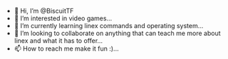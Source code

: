 - 👋 Hi, I’m @BiscuitTF
- 👀 I’m interested in video games...
- 🌱 I’m currently learning linex commands and operating system...
- 💞️ I’m looking to collaborate on anything that can teach me more about linex and what it has to offer...
- 📫 How to reach me make it fun :)...

<!---
BiscuitTF/BiscuitTF is a ✨ special ✨ repository because its `README.md` (this file) appears on your GitHub profile.
You can click the Preview link to take a look at your changes.
--->
